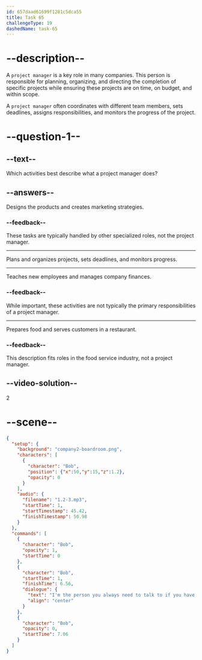 ```yaml
---
id: 657daad61699f1281c5dca55
title: Task 65
challengeType: 19
dashedName: task-65
---
```


# --description--

A `project manager` is a key role in many companies. This person is responsible for planning, organizing, and directing the completion of specific projects while ensuring these projects are on time, on budget, and within scope. 

A `project manager` often coordinates with different team members, sets deadlines, assigns responsibilities, and monitors the progress of the project.

# --question-1--

## --text--

Which activities best describe what a project manager does?

## --answers--

Designs the products and creates marketing strategies.

### --feedback--

These tasks are typically handled by other specialized roles, not the project manager.

---

Plans and organizes projects, sets deadlines, and monitors progress.

---

Teaches new employees and manages company finances.

### --feedback--

While important, these activities are not typically the primary responsibilities of a project manager.

---

Prepares food and serves customers in a restaurant.

### --feedback--

This description fits roles in the food service industry, not a project manager.

## --video-solution--

2

# --scene--

```json
{
  "setup": {
    "background": "company2-boardroom.png",
    "characters": [
      {
        "character": "Bob",
        "position": {"x":50,"y":15,"z":1.2},
        "opacity": 0
      }
    ],
    "audio": {
      "filename": "1.2-3.mp3",
      "startTime": 1,
      "startTimestamp": 45.42,
      "finishTimestamp": 50.98
    }
  },
  "commands": [
    {
      "character": "Bob",
      "opacity": 1,
      "startTime": 0
    },
    {
      "character": "Bob",
      "startTime": 1,
      "finishTime": 6.56,
      "dialogue": {
        "text": "I'm the person you always need to talk to if you have any questions about the team's goals and schedule.",
        "align": "center"
      }
    },
    {
      "character": "Bob",
      "opacity": 0,
      "startTime": 7.06
    }
  ]
}
```
